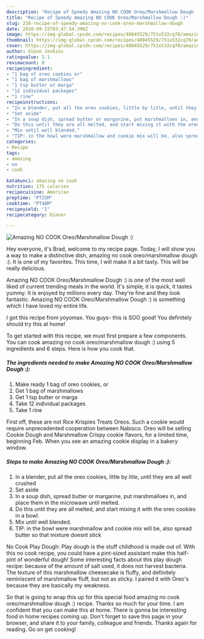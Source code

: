 ```yaml
---
description: "Recipe of Speedy Amazing NO COOK Oreo/Marshmallow Dough :)"
title: "Recipe of Speedy Amazing NO COOK Oreo/Marshmallow Dough :)"
slug: 216-recipe-of-speedy-amazing-no-cook-oreo-marshmallow-dough
date: 2020-09-15T03:47:54.396Z
image: https://img-global.cpcdn.com/recipes/48045529/751x532cq70/amazing-no-cook-oreomarshmallow-dough-recipe-main-photo.jpg
thumbnail: https://img-global.cpcdn.com/recipes/48045529/751x532cq70/amazing-no-cook-oreomarshmallow-dough-recipe-main-photo.jpg
cover: https://img-global.cpcdn.com/recipes/48045529/751x532cq70/amazing-no-cook-oreomarshmallow-dough-recipe-main-photo.jpg
author: Glenn Jenkins
ratingvalue: 3.1
reviewcount: 8
recipeingredient:
- "1 bag of oreo cookies or"
- "1 bag of marshmallows"
- "1 tsp butter or marga"
- "12 individual packages"
- "1 rine"
recipeinstructions:
- "In a blender, put all the oreo cookies, little by litle, until they are all well crushed"
- "Set aside"
- "In a soup dish, spread butter or margarine, put marshmalloes in, and place them in the microwave until melted."
- "Do this until they are all melted, and start mixing it with the oreo cookies in a bowl."
- "Mix until well blended."
- "TIP: in the bowl were marshmallow and cookie mix will be, also spread butter so that mixture doesnt stick"
categories:
- Recipe
tags:
- amazing
- no
- cook

katakunci: amazing no cook 
nutrition: 175 calories
recipecuisine: American
preptime: "PT25M"
cooktime: "PT48M"
recipeyield: "1"
recipecategory: Dinner

---
```



![Amazing NO COOK Oreo/Marshmallow Dough :)](https://img-global.cpcdn.com/recipes/48045529/751x532cq70/amazing-no-cook-oreomarshmallow-dough-recipe-main-photo.jpg)

Hey everyone, it's Brad, welcome to my recipe page. Today, I will show you a way to make a distinctive dish, amazing no cook oreo/marshmallow dough :). It is one of my favorites. This time, I will make it a bit tasty. This will be really delicious.

Amazing NO COOK Oreo/Marshmallow Dough :) is one of the most well liked of current trending meals in the world. It's simple, it is quick, it tastes yummy. It is enjoyed by millions every day. They're fine and they look fantastic. Amazing NO COOK Oreo/Marshmallow Dough :) is something which I have loved my entire life.

I got this recipe from yoyomax. You guys- this is SOO good! You definitely should try this at home!


To get started with this recipe, we must first prepare a few components. You can cook amazing no cook oreo/marshmallow dough :) using 5 ingredients and 6 steps. Here is how you cook that.

<!--inarticleads1-->

##### The ingredients needed to make Amazing NO COOK Oreo/Marshmallow Dough :):

1. Make ready 1 bag of oreo cookies, or
1. Get 1 bag of marshmallows
1. Get 1 tsp butter or marga
1. Take 12 individual packages
1. Take 1 rine


First off, these are not Rice Krispies Treats Oreos. Such a cookie would require unprecedented cooperation between Nabisco. Oreo will be selling Cookie Dough and Marshmallow Crispy cookie flavors, for a limited time, beginning Feb. When you see an amazing cookie display in a bakery window. 

<!--inarticleads2-->

##### Steps to make Amazing NO COOK Oreo/Marshmallow Dough :):

1. In a blender, put all the oreo cookies, little by litle, until they are all well crushed
1. Set aside
1. In a soup dish, spread butter or margarine, put marshmalloes in, and place them in the microwave until melted.
1. Do this until they are all melted, and start mixing it with the oreo cookies in a bowl.
1. Mix until well blended.
1. TIP: in the bowl were marshmallow and cookie mix will be, also spread butter so that mixture doesnt stick


No Cook Play Dough: Play dough is the stuff childhood is made out of. With this no cook recipe, you could have a pint-sized assistant make this half-pint of wonderful dough! Some interesting facts about this play dough recipe: because of the amount of salt used, it does not harvest bacteria. The texture of this marshmallow cheesecake is fluffy, and definitely reminiscent of marshmallow fluff, but not as sticky. I paired it with Oreo&#39;s because they are basically my weakness. 

So that is going to wrap this up for this special food amazing no cook oreo/marshmallow dough :) recipe. Thanks so much for your time. I am confident that you can make this at home. There is gonna be interesting food in home recipes coming up. Don't forget to save this page in your browser, and share it to your family, colleague and friends. Thanks again for reading. Go on get cooking!
